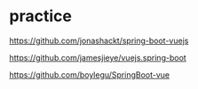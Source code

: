 # practice


https://github.com/jonashackt/spring-boot-vuejs


https://github.com/jamesjieye/vuejs.spring-boot


https://github.com/boylegu/SpringBoot-vue


